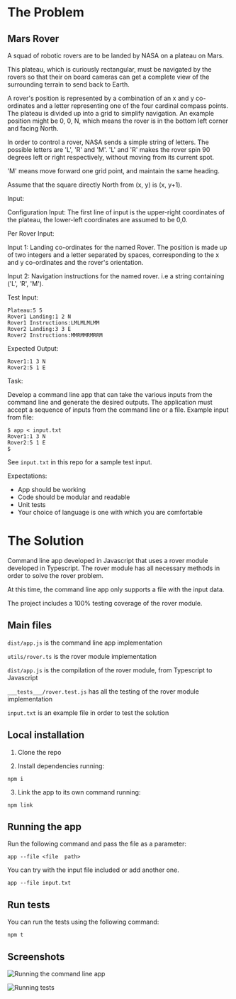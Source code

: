 # The Problem

## Mars Rover

A squad of robotic rovers are to be landed by NASA on a plateau on Mars.

This plateau, which is curiously rectangular, must be navigated by the rovers so that their on board cameras can get a complete view of the surrounding terrain to send back to Earth.

A rover's position is represented by a combination of an x and y co-ordinates and a letter representing one of the four cardinal compass points. The plateau is divided up into a grid to simplify navigation. An example position might be 0, 0, N, which means the rover is in the bottom left corner and facing North.

In order to control a rover, NASA sends a simple string of letters. The possible letters are 'L', 'R' and 'M'. 'L' and 'R' makes the rover spin 90 degrees left or right respectively, without moving from its current spot.

'M' means move forward one grid point, and maintain the same heading.

Assume that the square directly North from (x, y) is (x, y+1).

Input:

Configuration Input: The first line of input is the upper-right coordinates of the plateau, the lower-left coordinates are assumed to be 0,0.

Per Rover Input:

Input 1: Landing co-ordinates for the named Rover. The position is made up of two integers and a letter separated by spaces, corresponding to the x and y co-ordinates and the rover's orientation.

Input 2: Navigation instructions for the named rover. i.e a string containing ('L', 'R', 'M').

Test Input:
```
Plateau:5 5
Rover1 Landing:1 2 N
Rover1 Instructions:LMLMLMLMM
Rover2 Landing:3 3 E
Rover2 Instructions:MMRMMRMRRM
```

Expected Output:
```
Rover1:1 3 N
Rover2:5 1 E
```
Task:

Develop a command line app that can take the various inputs from the command line and generate the desired outputs. The application must accept a sequence of inputs from the command line or a file. Example input from file:
```
$ app < input.txt
Rover1:1 3 N
Rover2:5 1 E
$
```
See `input.txt` in this repo for a sample test input.

Expectations:

- App should be working
- Code should be modular and readable
- Unit tests
- Your choice of language is one with which you are comfortable

# The Solution

Command line app developed in Javascript that uses a rover module developed in Typescript. The rover module has all necessary methods in order to solve the rover problem.

At this time, the command line app only supports a file with the input data.

The project includes a 100% testing coverage of the rover module. 

## Main files

`dist/app.js` is the command line app implementation

`utils/rover.ts` is the rover module implementation

`dist/app.js` is the compilation of the rover module, from Typescript to Javascript

`___tests___/rover.test.js` has all the testing of the rover module implementation

`input.txt` is an example file in order to test the solution

## Local installation

1. Clone the repo

2. Install dependencies running:

```
npm i
```

3. Link the app to its own command running:

```
npm link
```

## Running the app

Run the following command and pass the file as a parameter:

`
app --file <file  path>
`

You can try with the input file included or add another one.

```
app --file input.txt
```

## Run tests

You can run the tests using the following command:

```
npm t
```

## Screenshots

![Running the command line app](https://github.com/ycruzb/mars-rover/screenshots/Screen%20Shot%202021-10-14%20at%2011.57.21%20AM.png)

![Running tests](https://github.com/ycruzb/mars-rover/screenshots/Screen%20Shot%202021-10-14%20at%2011.57.47%20AM.png)



